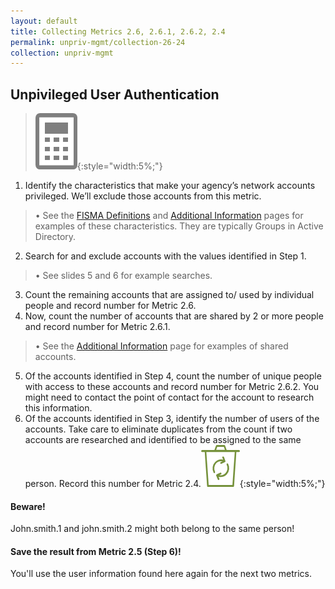 ```yaml
---
layout: default
title: Collecting Metrics 2.6, 2.6.1, 2.6.2, 2.4
permalink: unpriv-mgmt/collection-26-24
collection: unpriv-mgmt
---
```

## Unpivileged User Authentication
>![Calculator logo](../img/calc.png){:style="width:5%;"}

1. Identify the characteristics that make your agency’s network accounts privileged. We’ll exclude those accounts from this metric.
> • See the [FISMA Definitions](../tools-tips/definitions) and [Additional Information](../priv-mgmt/main-priv#How-do-I-find-privileged-accounts?) pages for examples of these characteristics. They are typically Groups in Active Directory.
2. Search for and exclude accounts with the values identified in Step 1.
> • See slides 5 and 6 for example searches.
3. Count the remaining accounts that are assigned to/ used by individual people and record number for Metric 2.6.
4. Now, count the number of accounts that are shared by 2 or more people and record number for Metric 2.6.1.
> • See the [Additional Information](../priv-mgmt/main-priv#How-do-I-find-privileged-accounts?) page for examples of shared accounts.
5. Of the accounts identified in Step 4, count the number of unique people with access to these accounts and record number for Metric 2.6.2. You might need to contact the point of contact for the account to research this information.
6. Of the accounts identified in Step 3, identify the number of users of the accounts. Take care to eliminate duplicates from the count if two accounts are researched and identified to be assigned to the same person. Record this number for Metric 2.4.![Recycle logo](../img/recycle.png){:style="width:5%;"}

<div class="usa-alert usa-alert-info">
  <div class="usa-alert-body">
    <p class="usa-alert-text"><H4>Beware!</H4>
    John.smith.1 and john.smith.2 might both belong to the same person!</p> 
</div>
</div>

<div class="usa-alert usa-alert-info">
  <div class="usa-alert-body">
    <p class="usa-alert-text"><H4>Save the result from Metric 2.5 (Step 6)!</H4>
    You'll use the user information found here again for the next two metrics.</p> 
</div>
</div>
